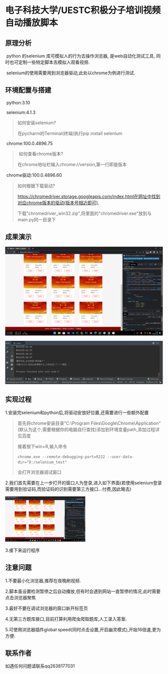 # 电子科技大学/UESTC积极分子培训视频自动播放脚本

## 原理分析

​		python 的selenium 库可模拟人的行为去操作浏览器, 是web自动化测试工具, 同时也可定制一些特定脚本去模拟人观看视频.

​		selenium的使用需要用到浏览器驱动,此处以chrome为例进行测试.

## 环境配置与搭建

​	python:3.10

​	selenium:4.1.3

> 如何安装selenium?
>
> 在pycharm的Terminal(终端)执行pip install selenium

​	chrome:100.0.4896.75

> ​	如何查看chrome版本?
>
> 在chrome地址栏输入chrome://version,第一行即是版本

​	chrome驱动:100.0.4896.60

> 如何根据下载驱动?
>
> https://chromedriver.storage.googleapis.com/index.html在网址中找到对应chrome版本的驱动(版本号相近即可),
>
> 下载"chromedriver_win32.zip",将里面的"chromedriver.exe"放到与main.py同一目录下

## 成果演示

![image-20220414074917961](电子科技大学UESTC积极分子培训视频自动播放脚本.assets/image-20220414074917961.png)

![image-20220414074136882](电子科技大学UESTC积极分子培训视频自动播放脚本.assets/image-20220414074136882.png)

## 实现过程

1.安装完selenium和python后,将驱动安放好位置,还需要进行一些额外配置

> 首先将chrome安装目录"C:\Program Files\Google\Chrome\Application"(默认为这个,需要根据你的电脑自行查找)添加到环境变量path,添加过程详见百度
>
> 接着按下win+R,输入命令
>
> `chrome.exe --remote-debugging-port=9222 --user-data-dir="D:/selenium_test"`
>
> 会打开浏览器调试窗口

2.我们首先需要在上一步打开的窗口人为登录,进入如下界面(若使用selenium登录需要用到验证码,而验证码的识别需要第三方接口...付费,因此略去)

<img src="电子科技大学UESTC积极分子培训视频自动播放脚本.assets/image-20220414075055399.png" alt="image-20220414075055399" style="zoom: 25%;" />

3.接下来运行程序

## 注意问题

1.不要最小化浏览器,推荐在夜晚刷视频.

2.脚本虽设置检测暂停之后自动播放,但有时会遇到网站一直暂停的情况,此时需要点击浏览器聚焦

3.最好不要在调试浏览器的窗口新开标签页

4.无第三方题库接口,目前打算利用爬虫爬取题库,人工录入答案.

5.可使用浏览器插件global speed(同时点击设置,开启幽灵模式),开始16倍速,更为方便.

## 联系作者

如遇任何问题请联系qq2638177031
